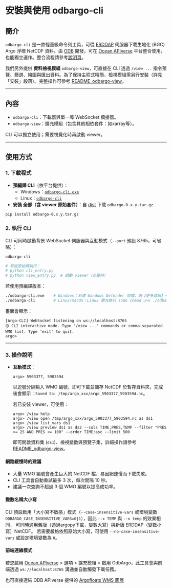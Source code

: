 # 安裝與使用 odbargo-cli

## 簡介
`odbargo-cli` 是一款輕量級命令列工具，可從 [ERDDAP](https://erddap.ifremer.fr/erddap/index.html) 伺服器下載生地化 (BGC) Argo 浮標 NetCDF 資料。由 [ODB](https://www.odb.ntu.edu.tw/) 開發，可在 [Ocean APIverse](https://api.odb.ntu.edu.tw/hub/) 平台整合使用，也能獨立運作。整合流程請參考[說明頁](https://api.odb.ntu.edu.tw/hub/?help=Argo)。

我們另外提供 **資料檢視模組** `odbargo-view`，可直接在 CLI 透過 `/view ...` 指令預覽、篩選、繪圖與匯出資料。為了保持主程式精簡，檢視模組需另行安裝（詳見「安裝」段落）。完整操作可參考 [README_odbargo-view](https://github.com/cywhale/argo/blob/main/README_odbargo-view_tw.md)。

---

## 內容

- `odbargo-cli`：下載器與單一埠 WebSocket 橋接器。
- `odbargo-view`：擴充模組（包含其他相依套件：如xarray等）。

CLI 可以獨立使用；需要視覺化時再啟動 viewer。

---

## 使用方式

### 1. 下載程式

- **預編譯 CLI**（依平台提供）：
  - Windows：[`odbargo-cli.exe`](https://github.com/cywhale/argo/blob/main/dist/win_cli/odbargo-cli.exe)
  - Linux：[`odbargo-cli`](https://github.com/cywhale/argo/blob/main/dist/linux_cli/odbargo-cli)
- **安裝 全部（含  viewer 原始套件）**：自 [dist](https://github.com/cywhale/argo/tree/main/dist) 下載 `odbargo-0.x.y.tar.gz`

```bash
pip install odbargo-0.x.y.tar.gz
```

### 2. 執行 CLI

CLI 可同時啟動背景 WebSocket 伺服器與互動模式（`--port` 預設 8765，可省略）：

```bash
odbargo-cli

# 若從原始碼執行：
# python cli_entry.py
# python view_entry.py  # 啟動 viewer（必要時）
```

若使用預編譯版本：

```bash
./odbargo-cli.exe    # Windows；若遭 Windows Defender 阻擋，選【更多資訊】→【仍要執行】
./odbargo-cli        # Linux/macOS；Linux 需先執行 sudo chmod u+x ./odbargo-cli
```

畫面會顯示：

```
[Argo-CLI] WebSocket listening on ws://localhost:8765
🟡 CLI interactive mode. Type '/view ...' commands or comma-separated WMO list. Type 'exit' to quit.
argo>
```

---

### 3. 操作說明

* **互動模式**：

  ```
  argo> 5903377, 5903594
  ```

  以逗號分隔輸入 WMO 編號，即可下載並儲存 NetCDF 於暫存資料夾，完成後會顯示：`Saved to: /tmp/argo_xxx/argo_5903377_5903594.nc`。
  
  若已安裝 viewer，可使用：

  ```
  argo> /view help
  argo> /view open /tmp/argo_xxx/argo_5903377_5903594.nc as ds1
  argo> /view list_vars ds1
  argo> /view preview ds1 as ds2 --cols TIME,PRES,TEMP --filter "PRES >= 25 AND PRES <= 100" --order TIME:asc --limit 500
  ```
  
  即可開啟資料集 (`ds1`)、檢視變數與預覽子集，詳細操作請參考 [README_odbargo-view](https://github.com/cywhale/argo/blob/main/README_odbargo-view_tw.md)。

#### 網路緩慢時的建議

* 大量 WMO 編號會產生巨大的 NetCDF 檔，易因網速慢而下載失敗。
* CLI 工具會自動重試最多 3 次，每次間隔 10 秒。
* 建議一次查詢不超過 3 個 WMO 編號以提高成功率。

#### 變數名稱大小寫

CLI 預設啟用「大小寫不敏感」模式（`--case-insensitive-vars` 或環境變數
`ODBARGO_CASE_INSENSITIVE_VARS=0|1`），因此 `--x TEMP` 與 `--x temp` 的效果相同，
可同時適用舊版（透過argopy下載，變數大寫）與新版 ERDDAP（變數小寫）NetCDF。
若需要嚴格依照原始大小寫，可使用 `--no-case-insensitive-vars` 或設定環境變數為 `0`。

#### 前端連線模式

若您啟用 [Ocean APIverse](https://api.odb.ntu.edu.tw/hub/settings) > 選項 > 擴充模組 > 啟用 OdbArgo，此工具會與前端透過 `ws://localhost:8765` 溝通並自動觸發下載任務。

也可直接連結 ODB APIverse 提供的 [Argofloats WMS 圖層](https://api.odb.ntu.edu.tw/hub/earth/settings?ogcurl=https://ecodata.odb.ntu.edu.tw/geoserver/odbargo/wms&service=WMS&layer=argofloats)
